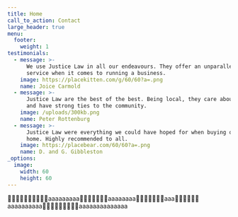 ```yaml
---
title: Home
call_to_action: Contact
large_header: true
menu:
  footer:
    weight: 1
testimonials:
  - message: >-
      We use Justice Law in all our endeavours. They offer an unparalleled
      service when it comes to running a business.
    image: https://placekitten.com/g/60/60?a=.png
    name: Joice Carmold
  - message: >-
      Justice Law are the best of the best. Being local, they care about people
      and have strong ties to the community.
    image: /uploads/300kb.png
    name: Peter Rottenburg
  - message: >-
      Justice Law were everything we could have hoped for when buying our first
      home. Highly recommended to all.
    image: https://placebear.com/60/60?a=.png
    name: D. and G. Gibbleston
_options:
  image:
    width: 60
    height: 60
---
```

🐢🐢🐢🐢🐢🐢🐢🐢🐢🐢aaaaaaaaa🐢🐢🐢🐢🐢🐢🐢aaaaaaaa🐢🐢🐢🐢🐢🐢🐢aaa🐢🐢🐢🐢🐢🐢aaaaaaaaaa🐢🐢🐢🐢🐢🐢🐢🐢🐢aaaaaaaaaaaaaa